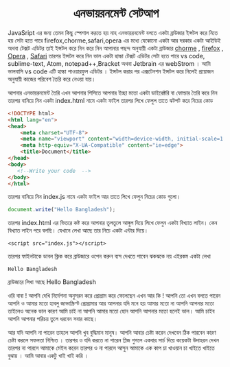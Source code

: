 <h1 align="center">এনভায়রনমেন্ট সেটআপ</h1>
JavaSript এর জন্য তেমন কিছু স্পেশাল করতে হয় নাহ এনভায়রনমেন্ট বলতে একটা ব্রাউজার ইন্সটল করে নিতে হয় সেটা হতে পারে firefox,chorme,safari,opera এর মধ্যে যেকোনো একটা আর দরকার একটা আইডিই অথবা টেক্সট এডিটর তাই ইন্সটল করে নিন করে নিন আপানার পছন্দ অনুযায়ী একটা ব্রাউজার <a href="https://www.google.com/chrome/">chorme</a> ,   <a href="https://www.mozilla.org/en-US/firefox/new/">firefox</a>  , <a href="https://www.opera.com/computer/thanks?ni=stable&os=windows">Opera</a> , <a href="https://www.apple.com/safari/">Safari</a> তারপর ইন্সটল করে নিন ভাল একটা হাল্কা টেক্সট এডিটর সেটা হতে পারে vs code, sublime-text, Atom, notepad++,Bracket অথবা Jetbrain এর webStrom । আমি ভালবাসি vs code এটি হাল্কা পাওয়ারফুল এডিটর । ইন্সটল করার পর  এক্সটেনশন ইন্সটল করে নিলেই প্রয়োজন অনুযায়ী কাজের পরিবেশ তৈরি করে নেওয়া যায়। 

আপনার এনভায়রনমেন্ট তৈরি এখন আপনার পিসিতে আপনার ইচ্ছা মতো একটা ডাইরেক্টরি বা ফোল্ডার  তৈরি করে নিন তারপর বানিয়ে নিন একটা index.html নামে একটা ফাইল তারপর লিখে ফেলুল তাতে ঝটপট করে নিচের কোড 

```html
<!DOCTYPE html>
<html lang="en">
<head>
    <meta charset="UTF-8">
    <meta name="viewport" content="width=device-width, initial-scale=1.0">
    <meta http-equiv="X-UA-Compatible" content="ie=edge">
    <title>Document</title>
</head>
<body>
   <!--Write your code  --> 
</body>
</html>
```





তারপর বানিয়ে নিন index.js নামে একটা ফাইল  আর তাতে লিখে ফেলুন নিচের কোড গুলো। 

```javascript
document.write("Hello Bangladesh");
```

তারপর index.html এর ভিতরে কষ্ট করে আপনার তুলতুলে আঙ্গুল দিয়ে লিখে ফেলুন একটা বিখ্যাত লাইন। কেন বিখ্যাত লাইন পরে বলছি।  যেখানে লেখা আছে  <!-- Write your code  -->  তার নিচে একটা এন্টার দিয়ে।

```
<script src="index.js"></script>
```

তারপর ফাইলটাকে ডাবল ক্লিক করে ব্রাউজারে ওপেন করুন ব্যস দেখতে পাবেন ঝকঝকে নয় এইরকম একটা লেখা 

```text
Hello Bangladesh
```

ব্রাউজারে লিখা আছে  Hello Bangladesh 

ওরি বাবা ! আপনি দেখি নির্দেশনা অনুসরন করে প্রোগ্রাম করে ফেলেছেন এখন  আর কি ! আপনি তো এখন বলতে পারেন আপনি ও আমার মতো হাবলু  জাভাস্ক্রিপ্ট প্রোগ্রামার আর আপনার যদি মনে হয় আমার মতো না আপনি আপনার মতো তাইলেও অনেক ভাল কারণ আমি চাই না আপনি আমার মতো হোন আপনি আপনার মতো হলেই ভাল। আমি চাইব আপনি আপনার পরিচয় তুলে ধরবেন সবার কাছে। 

আর যদি আপনি না পারেন তাহলে আপনি খুব বুদ্ধিমান মানুষ। আপনি আবার চেষ্টা করেন দেখবেন ঠিক পারবেন কারণ চেষ্টা করলে সফলতা নিশ্চিত । তারপর ও যদি করতে না পারেন প্লিজ গুগলে একবার সার্চ দিয়ে  কয়েকটা উদাহরন দেখন তারপর না পারলে আমাকে মেইল করেন তারপর ও না পারলে আসুন আমাকে এক কাপ চা খাওয়ান চা খাইতে খাইতে বুঝায় । আমি আবার একটু খাই খাই করি ।  



